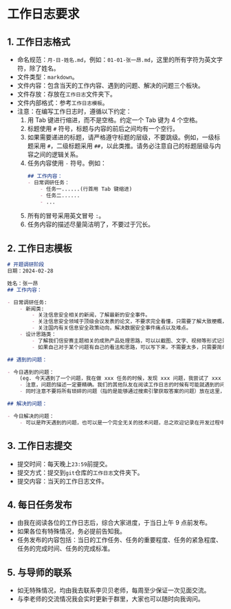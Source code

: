 # 工作日志要求

## 1. 工作日志格式
- 命名规范：`月-日-姓名.md`，例如：`01-01-张一昂.md`，这里的所有字符为英文字符，除了姓名。
- 文件类型：`markdown`。
- 文件内容：包含当天的工作内容、遇到的问题、解决的问题三个板块。
- 文件存放：存放在`工作日志`文件夹下。
- 文件内部格式：参考`工作日志模板`。
- 注意：在编写工作日志时，遵循以下约定：
    1. 用 Tab 键进行缩进，而不是空格。约定一个 Tab 键为 4 个空格。
    1. 标题使用 `#` 符号，标题与内容的前后之间均有一个空行。
    1. 如果需要递进的标题，请严格遵守标题的层级，不要跳级。例如，一级标题采用 `#`，二级标题采用 `##`，以此类推。请务必注意自己的标题层级与内容之间的逻辑关系。
    1. 任务内容使用 `-` 符号。例如：
        ```markdown
        ## 工作内容：
        - 日常调研任务：
            - 任务一......(行首用 Tab 键缩进)
            - 任务二......
            - ...
        ```
    1. 所有的冒号采用英文冒号 `:`。
    1. 任务内容的描述尽量简洁明了，不要过于冗长。

## 2. 工作日志模板
```markdown
# 开题调研阶段
日期：2024-02-28

姓名：张一昂
## 工作内容：

- 日常调研任务:
    - 新闻类:
        - 关注信息安全相关的新闻，了解最新的安全事件。
        - 关注信息安全领域于顶级会议发表的论文，不要求完全看懂，只需要了解大致梗概，了解涉及到的知识面，主题。
        - 关注国内有关信息安全政策动向，解决数据安全事件痛点以及难点。
    - 设计思路类：
        - 了解我们信安赛主题相关的成熟产品处理思路，可以以截图、文字、视频等形式记录下来。
        - 如果自己对于某个问题有自己的看法和思路，可以写下来，不需要太多，只需要简单的描述即可。（粗要描写一下自己针对某个想到问题的解决思路）

## 遇到的问题：

- 今日遇到的问题：
    (eg. 今天遇到了一个问题，我在做 xxx 任务的时候，发现 xxx 问题，我尝试了 xxx 方法，但是没有解决。)
    - 注意，问题的描述一定要精确。我们的其他队友在阅读工作日志的时候有可能就遇到的问题进行自己的思考和解决，所以问题的描述一定要精确。
    - 同时注意不要将所有琐碎的问题（指的是能够通过搜索引擎获取答案的问题）放在这里，这里的问题一定是我们需要去攻关解决的问题。

## 解决的问题：

- 今日解决的问题：
    - 可以是昨天遇到的问题，也可以是一个完全无关的技术问题，总之欢迎记录在开发过程中遇到的任何问题。
```

## 3. 工作日志提交
- 提交时间：每天晚上`23:59`前提交。
- 提交方式：提交到`git`仓库的`工作日志`文件夹下。
- 提交内容：当天的工作日志文件。

## 4. 每日任务发布
- 由我在阅读各位的工作日志后，综合大家进度，于当日上午 9 点前发布。
- 如果各位有特殊情况，务必提前告知我。
- 任务发布的内容包括：当日的工作任务、任务的重要程度、任务的紧急程度、任务的完成时间、任务的完成标准。

## 5. 与导师的联系
- 如无特殊情况，均由我去联系李贝贝老师，每周至少保证一次见面交流。
- 与李老师的交流情况我会实时更新于群里，大家也可以随时向我询问。
